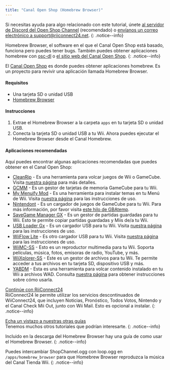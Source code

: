 ```yaml
---
title: "Canal Open Shop (Homebrew Browser)"
---
```


Si necesitas ayuda para algo relacionado con este tutorial, únete [al servidor de Discord del Open Shop Channel](https://discord.gg/osc) (recomendado) o [envíanos un correo electrónico a support@riiconnect24.net](mailto:support@riiconnect24.net).
{: .notice--info}

Homebrew Browser, el software en el que el Canal Open Shop está basado, funciona pero puedes tener bugs. También puedes obtener aplicaciones homebrew con [osc-dl](https://github.com/dhtdht020/osc-dl/releases/latest) o [el sitio web del Canal Open Shop](https://oscwii.org/).
{: .notice--info}

El [Canal Open Shop](https://oscwii.org/) es donde puedes obtener aplicaciones homebrew. Es un proyecto para revivir una aplicación llamada Homebrew Browser.

#### Requisitos
* Una tarjeta SD o unidad USB
* [Homebrew Browser](/assets/files/homebrew_browser_v0.3.9e.zip)

#### Instrucciones

1. Extrae el Homebrew Browser a la carpeta `apps` en tu tarjeta SD o unidad USB.
2. Conecta la tarjeta SD o unidad USB a tu Wii. Ahora puedes ejecutar el Homebrew Browser desde el Canal Homebrew.

#### Aplicaciones recomendadas

Aquí puedes encontrar algunas aplicaciones recomendadas que puedes obtener en el Canal Open Shop:

- [CleanRip](https://oscwii.org/library/app/CleanRip) - Es una herramienta para volcar juegos de Wii o GameCube. Visita [nuestra página](dump-games) para más detalles.
- [GCMM](https://oscwii.org/library/app/gcmm) - Es un gestor de tarjetas de memoria GameCube para tu Wii.
- [My Menuify Mod](https://oscwii.org/library/app/mymenuifymod) - Es una herramienta para instalar temas en tu Menú de Wii. Visita [nuestra página](themes) para las instrucciones de uso.
- [Nintendont](https://oscwii.org/library/app/nintendont) - Es un cargador de juegos de GameCube para tu Wii. Para más información, por favor visita [este hilo de GBAtemp](https://gbatemp.net/threads/nintendont.349258/).
- [SaveGame Manager GX](https://oscwii.org/library/app/savegame_manager_gx) - Es un gestor de partidas guardadas para tu Wii. Esto te permite copiar partidas guardadas y Miis de/a tu Wii.
- [USB Loader Gx](https://oscwii.org/library/app/usbloader_gx) - Es un cargador USB para tu Wii. Visita [nuestra página](usbloadergx) para las instrucciones de uso.
- [WiiFlow Lite](https://oscwii.org/library/app/wiiflow) - Es otro cargador USB para tu Wii. Visita [nuestra página](wiiflow) para las instrucciones de uso.
- [WiiMC-SS](https://oscwii.org/library/app/wiimc-ss) - Esto es un reproductor multimedia para tu Wii. Soporta películas, música, fotos, emisoras de radio, YouTube, y más.
- [WiiXplorer-SS](https://oscwii.org/library/app/wiixplorer-ss) - Este es un gestor de archivos para tu Wii. Te permite acceder a tus archivos en tu tarjeta SD, dispositivo USB y más.
- [YABDM](https://oscwii.org/library/app/Yet-Another-BlueDump-Mod) - Esta es una herramienta para volcar contenido instalado en tu Wii a archivos WAD. Consulta [nuestra página](dump-wads) para obtener instrucciones sobre cómo usarla.

[ Continúe con RiiConnect24 ](riiconnect24) <br> RiiConnect24 le permite utilizar los servicios descontinuados de WiiConnect24, que incluyen Noticias, Pronóstico, Todos Votos, Nintendo y el Canal Check Mii Out, junto con Wii Mail. Esto es opcional a instalar.
{: .notice--info}

[Echa un vistazo a nuestras otras guías](site-navigation)<br> Tenemos muchos otros tutoriales que podrían interesarte.
{: .notice--info}

Incluido en la descarga del Homebrew Browser hay una guía de como usar el Homebrew Browser.
{: .notice--info}

Puedes intercambiar ShopChannel.ogg con loop.ogg en `/apps/homebrew_browser` para que Homebrew Browser reproduzca la música del Canal Tienda Wii.
{: .notice--info}
